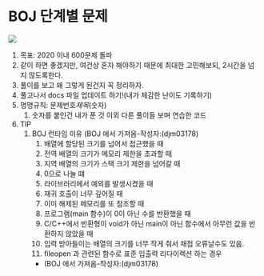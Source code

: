 # BOJ 단계별 문제

<img src='https://ifh.cc/g/CKKm7R.png' border='0'>

1. 목표: 2020 이내 600문제 돌파
1. 같이 하면 좋겠지만, 여건상 혼자 해야하기 때문에 최대한 고민해보되, 2시간을 넘지 않도록한다.
1. 풀이를 보고 왜 그렇게 된건지 꼭 정리하자.
1. 풀고나서 docs 파일 업데이트 하기!(내가 체감한 난이도 기록하기)
1. 명명규칙: 문제번호*제목*(숫자)
    1. 숫자를 붙인건 내가 푼 것 이외 다른 풀이들 보며 연습한 코드
1. TIP
    1. BOJ 런타임 이유 (BOJ 에서 가져옴-작성자:(djm03178)
        1. 배열에 할당된 크기를 넘어서 접근했을 때
        2. 전역 배열의 크기가 메모리 제한을 초과할 때
        3. 지역 배열의 크기가 스택 크기 제한을 넘어갈 때
        4. 0으로 나눌 떄
        5. 라이브러리에서 예외를 발생시켰을 때
        6. 재귀 호출이 너무 깊어질 때
        7. 이미 해제된 메모리를 또 참조할 때
        8. 프로그램(main 함수)이 0이 아닌 수를 반환했을 때
        9. C/C++에서 반환형이 void가 아닌 main이 아닌 함수에서 아무런 값을 반환하지 않았을 때
        10. 입력 받아들이는 배열의 크기를 너무 작게 줘서 채점 오류날수도 있음.
        11. fileopen 과 관련된 함수로 표준 입출력 리다이렉션 하는 경우
        - (BOJ 에서 가져옴-작성자:(djm03178)

